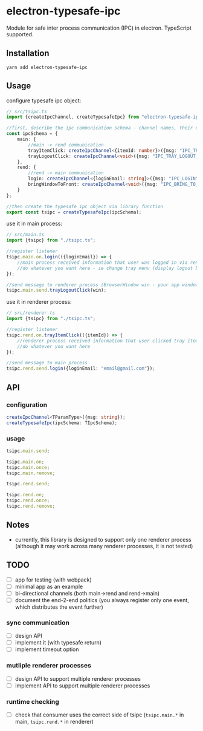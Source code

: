 # electron-typesafe-ipc

Module for safe inter process communication (IPC) in electron. TypeScript supported.

## Installation

`yarn add electron-typesafe-ipc`

## Usage

configure typesafe ipc object:

```ts
// src/tsipc.ts
import {createIpcChannel, createTypesafeIpc} from "electron-typesafe-ipc";

//first, describe the ipc communication schema - channel names, their direction (main->rend / rend->main) and type of their params (void means no params)
const ipcSchema = {
	main: {
		//main -> rend communication
		trayItemClick: createIpcChannel<{itemId: number}>({msg: "IPC_TRAY_ITEM_CLICK"}),
		trayLogoutClick: createIpcChannel<void>({msg: "IPC_TRAY_LOGOUT_CLICK"})
	},
	rend: {
		//rend -> main communication
		login: createIpcChannel<{loginEmail: string}>({msg: "IPC_LOGIN"}),
		bringWindowToFront: createIpcChannel<void>({msg: "IPC_BRING_TO_FRONT"})
	}
};

//then create the typesafe ipc object via library function
export const tsipc = createTypesafeIpc(ipcSchema);
```

use it in main process:

```ts
// src/main.ts
import {tsipc} from "./tsipc.ts";

//register listener
tsipc.main.on.login(({loginEmail}) => {
	//main process received information that user was logged in via renderer process
	//do whatever you want here - ie change tray menu (display logout button)
});

//send message to renderer process (BrowserWindow win - your app window with target renderer process)
tsipc.main.send.trayLogoutClick(win);
```

use it in renderer process:

```ts
// src/renderer.ts
import {tsipc} from "./tsipc.ts";

//register listener
tsipc.rend.on.trayItemClick(({itemId}) => {
	//renderer process received information that user clicked tray item
	//do whatever you want here
});

//send message to main process
tsipc.rend.send.login({loginEmail: "email@gmail.com"});
```

## API

### configuration

```ts
createIpcChannel<TParamType>({msg: string});
createTypesafeIpc(ipcSchema: TIpcSchema);
```

### usage

```ts
tsipc.main.send;

tsipc.main.on;
tsipc.main.once;
tsipc.main.remove;
```

```ts
tsipc.rend.send;

tsipc.rend.on;
tsipc.rend.once;
tsipc.rend.remove;
```

## Notes

- currently, this library is designed to support only one renderer process (although it may work across many renderer processes, it is not tested)

## TODO

- [ ] app for testing (with webpack)
- [ ] minimal app as an example
- [ ] bi-directional channels (both main->rend and rend->main)
- [ ] document the end-2-end politics (you always register only one event, which distributes the event further)

### sync communication

- [ ] design API
- [ ] implement it (with typesafe return)
- [ ] implement timeout option

### mutliple renderer processes

- [ ] design API to support multiple renderer processes
- [ ] implement API to support multiple renderer processes

### runtime checking

- [ ] check that consumer uses the correct side of tsipc (`tsipc.main.*` in main, `tsipc.rend.*` in renderer)
